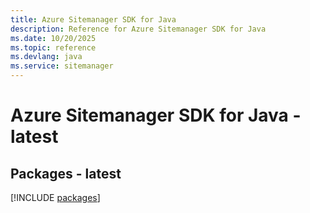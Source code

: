 ```yaml
---
title: Azure Sitemanager SDK for Java
description: Reference for Azure Sitemanager SDK for Java
ms.date: 10/20/2025
ms.topic: reference
ms.devlang: java
ms.service: sitemanager
---
```

# Azure Sitemanager SDK for Java - latest
## Packages - latest
[!INCLUDE [packages](sitemanager-index.md)]